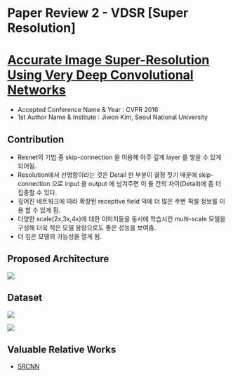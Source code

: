 # Paper Review 2 - VDSR [Super Resolution]

# [Accurate Image Super-Resolution Using Very Deep Convolutional Networks](https://arxiv.org/pdf/1511.04587v2.pdf)

- Accepted Conference Name & Year : CVPR 2016
- 1st Author Name & Institute : Jiwon Kim, Seoul National University

## Contribution

- Resnet의 기법 중 skip-connection 을 이용해 아주 깊게 layer 를 쌓을 수 있게 되어됨.
- Resolution에서 선명함이라는 것은 Detail 한 부분이 결정 짓기 때문에 skip-connection 으로 input 을 output 에 넘겨주면 이 둘 간의 차이(Detail)에 좀 더 집중할 수 있다.
- 깊어진 네트워크에 따라 확장된 receptive field 덕에 더 많은 주변 픽셀 정보를 이용 할 수 있게 됨.
- 다양한 scale(2x,3x,4x)에 대한 이미지들을 동시에 학습시킨 multi-scale 모델을 구성해 더욱 적은 모델 용량으로도 좋은 성능을 보여줌.
- 더 깊은 모델의 가능성을 열게 됨.

## Proposed Architecture

![](Untitled-b567e118-f2ae-4859-9f12-5926cdeb84cb.png)

## Dataset

![](Untitled-bd8eb022-47fe-41ae-8597-7396aee7dcc0.png)

![](Untitled-fc2f199c-011b-479e-8227-7d4d7f47831f.png)

## Valuable Relative Works

- [SRCNN](https://arxiv.org/pdf/1501.00092.pdf)